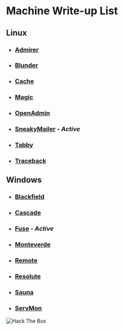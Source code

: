 # Machine Write-up List

## Linux

- ### [Admirer](machines/Linux/Admirer/README.md)

- ### [Blunder](machines/Linux/Blunder/README.md)

- ### [Cache](machines/Linux/Cache/README.md)

- ### [Magic](machines/Linux/Magic/README.md)

- ### [OpenAdmin](machines/Linux/OpenAdmin/README.md)

- ### [SneakyMailer](machines/Linux/SneakyMailer/README.md) - _Active_

- ### [Tabby](machines/Linux/Tabby/README.md)

- ### [Traceback](machines/Linux/Traceback/README.md)

## Windows

- ### [Blackfield](machines/Windows/Blackfield/README.md)

- ### [Cascade](machines/Windows/Cascade/README.md)

- ### [Fuse](machines/Windows/Fuse/README.md) - _Active_

- ### [Monteverde](machines/Windows/Monteverde/README.md)

- ### [Remote](machines/Windows/Remote/README.md)

- ### [Resolute](machines/Windows/Resolute/README.md)

- ### [Sauna](machines/Windows/Sauna/README.md)

- ### [ServMon](machines/Windows/ServMon/README.md)

<img src="http://www.hackthebox.eu/badge/image/273998" alt="Hack The Box">
